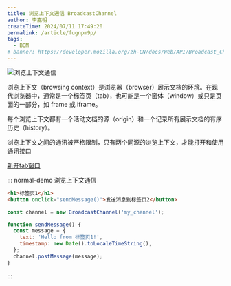 ```yaml
---
title: 浏览上下文通信 BroadcastChannel
author: 李嘉明
createTime: 2024/07/11 17:49:20
permalink: /article/fugnpm9p/
tags:
  - BOM
# banner: https://developer.mozilla.org/zh-CN/docs/Web/API/Broadcast_Channel_API/broadcastchannel.png
---
```


![浏览上下文通信](https://developer.mozilla.org/zh-CN/docs/Web/API/Broadcast_Channel_API/broadcastchannel.png)

浏览上下文（browsing context）是浏览器（browser）展示文档的环境。在现代浏览器中，通常是一个标签页（tab），也可能是一个窗体（window）或只是页面的一部分，如 frame 或 iframe。

每个浏览上下文都有一个活动文档的源（origin）和一个记录所有展示文档的有序历史（history）。

浏览上下文之间的通讯被严格限制，只有两个同源的浏览上下文，才能打开和使用通讯接口

[新开tab窗口](https://garmin21.github.io/article/teos1sm3/)


::: normal-demo 浏览上下文通信

```html
<h1>标签页1</h1>
<button onclick="sendMessage()">发送消息到标签页2</button>
```

```js
const channel = new BroadcastChannel('my_channel');

function sendMessage() {
  const message = {
    text: 'Hello from 标签页1!',
    timestamp: new Date().toLocaleTimeString(),
  };
  channel.postMessage(message);
}
```

:::
